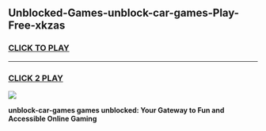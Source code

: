 
## Unblocked-Games-unblock-car-games-Play-Free-xkzas
<h3>
<a href="https://premium76.site?title=unblock-car-games&ref=24M">CLICK TO PLAY</a></h3>
<hr>

<h3>
<a href="https://premium76.site?title=unblock-car-games&ref=24M">CLICK 2 PLAY</a>
  
</h3>

<a href="https://premium76.site?title=unblock-car-games&ref=24M"><img src="https://clearcache.store/games.png"></a>


**unblock-car-games games unblocked: Your Gateway to Fun and Accessible Online Gaming**
